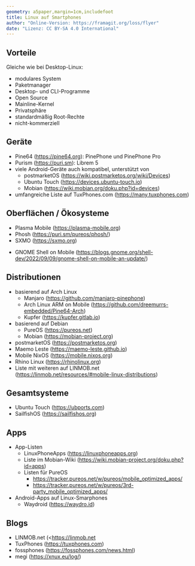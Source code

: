 ```yaml
---
geometry: a5paper,margin=1cm,includefoot
title: Linux auf Smartphones
author: "Online-Version: https://framagit.org/loss/flyer"
date: "Lizenz: CC BY-SA 4.0 International"
---
```


<!--## Definition
TODO: tbd-->

## Vorteile
Gleiche wie bei Desktop-Linux:

* modulares System
* Paketmanager
* Desktop- und CLI-Programme
* Open Source
* Mainline-Kernel
* Privatsphäre
* standardmäßig Root-Rechte
* nicht-kommerziell

## Geräte
* Pine64 (<https://pine64.org>): PinePhone und PinePhone Pro
* Purism (<https://puri.sm>): Librem 5
* viele Android-Geräte auch kompatibel, unterstützt von
    * postmarketOS (<https://wiki.postmarketos.org/wiki/Devices>)
    * Ubuntu Touch (<https://devices.ubuntu-touch.io>)
    * Mobian (<https://wiki.mobian.org/doku.php?id=devices>)
    <!--TODO-->
* umfangreiche Liste auf TuxPhones.com (<https://many.tuxphones.com>)

## Oberflächen / Ökosysteme
* Plasma Mobile (<https://plasma-mobile.org>)
* Phosh (<https://puri.sm/pureos/phosh/>)
* SXMO (<https://sxmo.org>)
<!-- TODO: Besserer Link -->
* GNOME Shell on Mobile (<https://blogs.gnome.org/shell-dev/2022/09/09/gnome-shell-on-mobile-an-update/>)

## Distributionen
* basierend auf Arch Linux
    * Manjaro (<https://github.com/manjaro-pinephone>)
    * Arch Linux ARM on Mobile (<https://github.com/dreemurrs-embedded/Pine64-Arch>)
    * Kupfer (<https://kupfer.gitlab.io>)
* basierend auf Debian
    * PureOS (<https://pureos.net>)
    * Mobian (<https://mobian-project.org>)
* postmarketOS (<https://postmarketos.org>)
* Maemo Leste (<https://maemo-leste.github.io>)
* Mobile NixOS (<https://mobile.nixos.org>)
* Rhino Linux (<https://rhinolinux.org>)
* Liste mit weiteren auf LINMOB.net (<https://linmob.net/resources/#mobile-linux-distributions>)
<!-- * AVMultiPhone -->

## Gesamtsysteme
* Ubuntu Touch (<https://ubports.com>)
* SailfishOS (<https://sailfishos.org>)

## Apps
* App-Listen
    * LinuxPhoneApps (<https://linuxphoneapps.org>)
    * Liste im Mobian-Wiki (<https://wiki.mobian-project.org/doku.php?id=apps>)
    * Listen für PureOS
        * <https://tracker.pureos.net/w/pureos/mobile_optimized_apps/>
        * <https://tracker.pureos.net/w/pureos/3rd-party_mobile_optimized_apps/>
* Android-Apps auf Linux-Smarphones
    * Waydroid (<https://waydro.id>)

## Blogs
* LINMOB.net (<https://linmob.net
* TuxPhones (<https://tuxphones.com>)
* fossphones (<https://fossphones.com/news.html>)
* megi (<https://xnux.eu/log/>)

<!--## Kurioses
* Doom auf PinePhone-Modem: 
* beleuchtete PinePhone-Tastatur: -->

<!-- ## Bootloader / Low Level-Zeug / Firmware -->